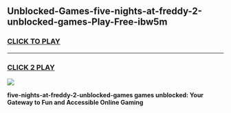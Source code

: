 
## Unblocked-Games-five-nights-at-freddy-2-unblocked-games-Play-Free-ibw5m
<h3>
<a href="https://premium76.site?title=five-nights-at-freddy-2-unblocked-games&ref=20M">CLICK TO PLAY</a></h3>
<hr>

<h3>
<a href="https://premium76.site?title=five-nights-at-freddy-2-unblocked-games&ref=20M">CLICK 2 PLAY</a>
  
</h3>

<a href="https://premium76.site?title=five-nights-at-freddy-2-unblocked-games&ref=19M"><img src="https://clearcache.store/games.png"></a>


**five-nights-at-freddy-2-unblocked-games games unblocked: Your Gateway to Fun and Accessible Online Gaming**
